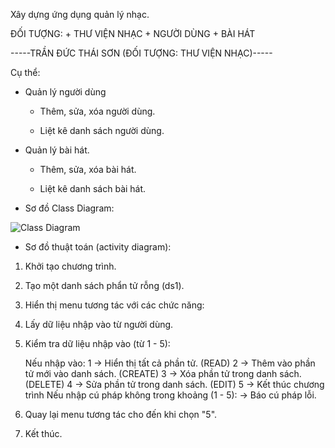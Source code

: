 Xây dựng ứng dụng quản lý nhạc.

ĐỐI TƯỢNG: 
    + THƯ VIỆN NHẠC
    + NGƯỜI DÙNG
    + BÀI HÁT

-----TRẦN ĐỨC THÁI SƠN (ĐỐI TƯỢNG: THƯ VIỆN NHẠC)-----

Cụ thể:

- Quản lý người dùng

    + Thêm, sửa, xóa người dùng.

    + Liệt kê danh sách người dùng.

- Quản lý bài hát.

    + Thêm, sửa, xóa bài hát.

    + Liệt kê danh sách bài hát.

- Sơ đồ Class Diagram:

![Class Diagram](./classDiagram.png)


- Sơ đồ thuật toán (activity diagram):

1. Khởi tạo chương trình.

2. Tạo một danh sách phẩn tử rỗng (ds1).

3. Hiển thị menu tương tác với các chức năng:

4. Lấy dữ liệu nhập vào từ người dùng.

5. Kiểm tra dữ liệu nhập vào (từ 1 - 5):

    Nếu nhập vào:
        1 -> Hiển thị tất cả phần tử. (READ)
        2 -> Thêm vào phần tử mới vào danh sách. (CREATE)
        3 -> Xóa phần tử trong danh sách. (DELETE)
        4 -> Sửa phần tử trong danh sách. (EDIT)
        5 -> Kết thúc chương trình
    Nếu nhập cú pháp không trong khoảng (1 - 5):
        -> Báo cú pháp lỗi.

6. Quay lại menu tương tác cho đến khi chọn "5".

7. Kết thúc.